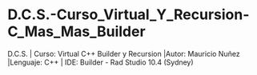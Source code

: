 # D.C.S.-Curso_Virtual_Y_Recursion-C_Mas_Mas_Builder
D.C.S. | Curso: Virtual C++ Builder y Recursion |Autor: Mauricio Nuñez |Lenguaje: C++ | IDE: Builder - Rad Studio 10.4 (Sydney)
